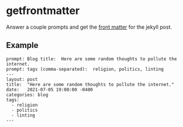 # getfrontmatter

Answer a couple prompts and get the [front matter](https://jekyllrb.com/docs/front-matter/) for the jekyll post.

## Example

    prompt: Blog title:  Here are some random thoughts to pollute the internet.
    prompt: tags (comma-separated):  religion, politics, linting
    ---
    layout: post
    title:  "Here are some random thoughts to pollute the internet."
    date:   2021-07-05 19:00:00 -0400
    categories: blog
    tags:
      - religion
      - politics
      - linting
    ---
